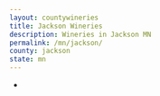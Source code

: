```yaml
---
layout: countywineries
title: Jackson Wineries
description: Wineries in Jackson MN
permalink: /mn/jackson/
county: jackson
state: mn
---
```

-
